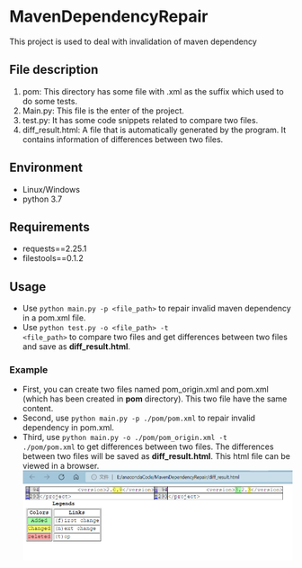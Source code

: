 # MavenDependencyRepair
This project is used to deal with invalidation of maven dependency

## File description
1. pom: This directory has some file with .xml as the suffix which used to do some tests.
2. Main.py: This file is the enter of the project.
3. test.py: It has some code snippets related to compare two files.
4. diff_result.html: A file that is automatically generated by the program. It contains information of differences between two files.

## Environment
+ Linux/Windows
+ python 3.7

## Requirements
+ requests==2.25.1
+ filestools==0.1.2

## Usage
+ Use <code>python main.py -p <file_path></code> to repair invalid maven dependency in a pom.xml file.
+ Use <code>python test.py -o <file_path> -t <file_path></code> to compare two files and get differences between two files and save as **diff_result.html**.

### Example
+ First, you can create two files named pom_origin.xml and pom.xml (which has been created in **pom** directory). This two file have the same content.
+ Second, use <code>python main.py -p ./pom/pom.xml</code> to repair invalid dependency in pom.xml.
+ Third, use <code>python main.py -o ./pom/pom_origin.xml -t ./pom/pom.xml</code> to get differences between two files. The differences between two files will be saved as **diff_result.html**. This html file can be viewed in a browser.  
![file_diff](./img/file_diff.png)